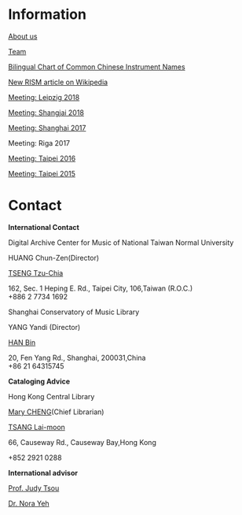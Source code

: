 # Information

[About us](/working-groups/clr/home.html)

[Team](/working-groups/clr/team.html)

[Bilingual Chart of Common Chinese Instrument Names](/resources-old-website/workgroups/Bilingual_Chart_of_Common_Chinese_Instrument_Names.pdf)

[New RISM article on Wikipedia](/working-groups/clr/wikipedia.html)

[Meeting: Leipzig 2018](/working-groups/clr/leipzig2018.html)

[Meeting: Shangjai 2018](/working-groups/clr/shanghai2018.html)

[Meeting: Shanghai 2017](/working-groups/clr/shanghai2017.html)

Meeting: Riga 2017

[Meeting: Taipei 2016](/working-groups/clr/taipei2016.html)

[Meeting: Taipei 2015](/working-groups/clr/taipei2015.html)



# Contact

**International Contact**

Digital Archive Center for Music of National Taiwan Normal University

HUANG Chun-Zen(Director)

[TSENG Tzu-Chia](mailto:tzchia22@gmail.com)

162, Sec. 1 Heping E. Rd., Taipei City, 106,Taiwan (R.O.C.)  
+886 2 7734 1692

Shanghai Conservatory of Music Library

YANG Yandi (Director)

[HAN Bin](mailto:hanbin@shcmusic.edu.cn)

20, Fen Yang Rd., Shanghai, 200031,China  
+86 21 64315745

**Cataloging Advice**

Hong Kong Central Library

[Mary CHENG](mailto:mmlcheng@lcsd.gov.hk)(Chief Librarian)

[TSANG Lai-moon](mailto:lmtsang@lcsd.gov.hk)

66, Causeway Rd., Causeway Bay,Hong Kong

+852 2921 0288

**International advisor**

[Prof. Judy Tsou](mailto:jstsou@u.washington.edu)

[Dr. Nora Yeh](mailto:yehnorareed@gmail.com)

